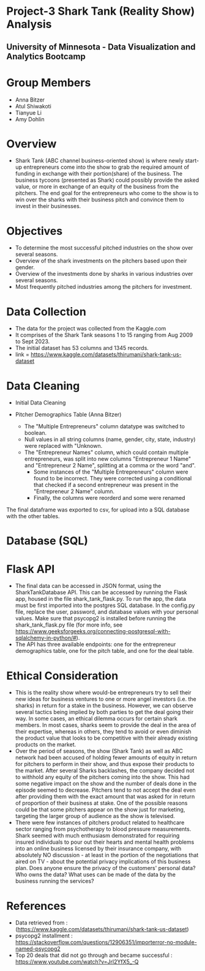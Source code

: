 # Project-3 Shark Tank (Reality Show) Analysis
## University of Minnesota - Data Visualization and Analytics Bootcamp
# Group Members
- Anna Bitzer
- Atul Shiwakoti
- Tianyue Li
- Amy Dohlin

# Overview
   - Shark Tank (ABC channel business-oriented show) is where newly start-up entrepreneurs come into the show to grab the required amount of funding in exchange with their portion(share) of the business. The business tycoons (presented as Shark) could possibly provide the asked value, or more in exchange of an equity of the business from the pitchers. The end goal for the entrepreneurs who come to the show is to win over the sharks with their business pitch and convince them to invest in their businesses.
# Objectives 
 
   - To determine the most successful pitched industries on the show over several seasons.
   - Overview of the shark investments on the pitchers based upon their gender.
   - Overview of the investments done by sharks in various industries over several seasons.
   - Most frequently pitched industries among the pitchers for investment.

# Data Collection
   - The data for the project was collected from the Kaggle.com
   - It comprises of the Shark Tank seasons 1 to 15 ranging from Aug 2009 to Sept 2023.
   - The initial dataset has 53 columns and 1345 records.
   - link = https://www.kaggle.com/datasets/thirumani/shark-tank-us-dataset

# Data Cleaning
   - Initial Data Cleaning

   - Pitcher Demographics Table (Anna Bitzer)
      -  The "Multiple Entrepreneurs" column datatype was switched to boolean.
      -  Null values in all string columns (name, gender, city, state, industry) were replaced with "Unknown.
     -  The "Entrepreneur Names" column, which could contain multiple entrepreneurs, was split into new columns "Entrepreneur 1 Name" and "Entrepreneur 2 Name", splitting at a comma or the word "and". 
         -  Some instances of the "Multiple Entrepreneurs" column were found to be incorrect. They were corrected using a conditional that checked if a second entrepreneur was present in the "Entrepreneur 2 Name" column.
         -  Finally, the columns were reorderd and some were renamed


The final dataframe was exported to csv, for upload into a SQL database with the other tables.
# Database (SQL)

# Flask API
   - The final data can be accessed in JSON format, using the SharkTankDatabase API. This can be accessed by running the Flask app, housed in the file shark_tank_flask.py. To run the app, the data must be first imported into the postgres SQL database. In the config.py file, replace the user, password, and database values with your personal values. Make sure that psycopg2 is installed before running the shark_tank_flask.py file (for more info, see https://www.geeksforgeeks.org/connecting-postgresql-with-sqlalchemy-in-python/#).
   - The API has three available endpoints: one for the entrepreneur demographics table, one for the pitch table, and one for the deal table. 
# Ethical Consideration
   - This is the reality show where would-be entrepreneurs try to sell their new ideas for business ventures to one or more angel investors (i.e. the sharks) in return for a stake in the business. However, we can observe several tactics being implied by both parties to get the deal going their way. In some cases, an ethical dilemma occurs for certain shark members. In most cases, sharks seem to provide the deal in the area of their expertise, whereas in others, they tend to avoid or even diminish the product value that looks to be competitive with their already existing products on the market. 
  -  Over the period of seasons, the show (Shark Tank) as well as ABC network had been accused of holding fewer amounts of equity in return for pitchers to perform in their show, and thus expose their products to the market. After several Sharks backlashes, the company decided not to withhold any equity of the pitchers coming into the show. This had some negative impact on the show and the number of deals done in the episode seemed to decrease. Pitchers tend to not accept the deal even after providing them with the exact amount that was asked for in return of proportion of their business at stake. One of the possible reasons could be that some pitchers appear on the show just for marketing, targeting the larger group of audience as the show is televised. 
  - There were few instances of pitchers product related to healthcare sector ranging from psychotherapy to blood pressure measurements. Shark seemed with much enthusiasm demonstrated for requiring insured individuals to pour out their hearts and mental health problems into an online business licensed by their insurance company, with absolutely NO discussion - at least in the portion of the negotiations that aired on TV - about the potential privacy implications of this business plan.  Does anyone ensure the privacy of the customers' personal data?  Who owns the data?  What uses can be made of the data by the business running the services?
# References
- Data retrieved from : (https://www.kaggle.com/datasets/thirumani/shark-tank-us-dataset)
- psycopg2 installment : https://stackoverflow.com/questions/12906351/importerror-no-module-named-psycopg2
- Top 20 deals that did not go through and became successful :  https://www.youtube.com/watch?v=Jrl2YfX5_-Q
